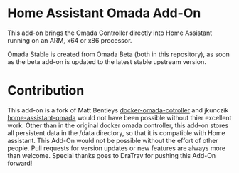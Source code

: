 # Home Assistant Omada Add-On
This add-on brings the Omada Controller directly into Home Assistant running on an ARM, x64 or x86 processor.

Omada Stable is created from Omada Beta (both in this repository), as soon as the beta add-on is updated to the latest
stable upstream version.


# Contribution 
This add-on is a fork of Matt Bentleys [docker-omada-cotroller](https://github.com/mbentley/docker-omada-controller) and jkunczik [home-assistant-omada](https://github.com/jkunczik/home-assistant-omada) would not have been possible without thier excellent work. Other than in the original docker omada controller, this add-on stores all persistent data in the /data directory, so that it is compatible with Home assistant. This Add-On would not be possible without the effort of other people. Pull requests for version
updates or new features are always more than welcome. Special thanks goes to DraTrav for pushing this Add-On forward!